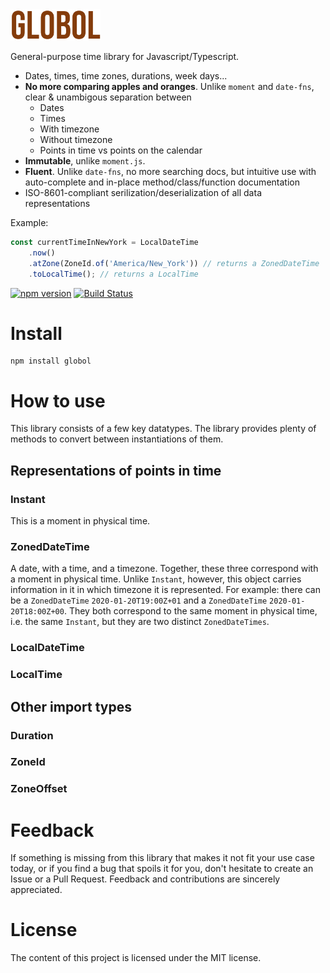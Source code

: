 <img height="50px" src="https://github.com/Artiry/globol/blob/master/logo.png?raw=true">

General-purpose time library for Javascript/Typescript.

* Dates, times, time zones, durations, week days...
* **No more comparing apples and oranges**. Unlike `moment` and `date-fns`, clear & unambigous separation between
  * Dates
  * Times
  * With timezone
  * Without timezone
  * Points in time vs points on the calendar
* **Immutable**, unlike `moment.js`.
* **Fluent**. Unlike `date-fns`, no more searching docs, but intuitive use with auto-complete and in-place method/class/function documentation
* ISO-8601-compliant serilization/deserialization of all data representations

Example:

```javascript
const currentTimeInNewYork = LocalDateTime
    .now()
    .atZone(ZoneId.of('America/New_York')) // returns a ZonedDateTime
    .toLocalTime(); // returns a LocalTime
```

[![npm version](https://badge.fury.io/js/globol.svg)](https://badge.fury.io/js/globol)
[![Build Status](https://travis-ci.org/Artiry/globol.svg?branch=master)](https://travis-ci.org/github/Artiry/globol)

# Install

```shell
npm install globol
```

# How to use
This library consists of a few key datatypes. The library provides plenty of methods to convert between instantiations of them.

## Representations of points in time
### Instant
This is a moment in physical time.
### ZonedDateTime
A date, with a time, and a timezone. Together, these three correspond with a moment in physical time. Unlike `Instant`, however, this object carries information in it in which timezone it is represented. For example: there can be a `ZonedDateTime` `2020-01-20T19:00Z+01` and a `ZonedDateTime` `2020-01-20T18:00Z+00`. They both correspond to the same moment in physical time, i.e. the same `Instant`, but they are two distinct `ZonedDateTimes`.
### LocalDateTime
### LocalTime

## Other import types
### Duration
### ZoneId
### ZoneOffset

# Feedback

If something is missing from this library that makes it not fit your use case today, or if you find a bug that spoils
it for you, don't hesitate to create an Issue or a Pull Request. Feedback and contributions are sincerely appreciated.


# License

The content of this project is licensed under the MIT license.

